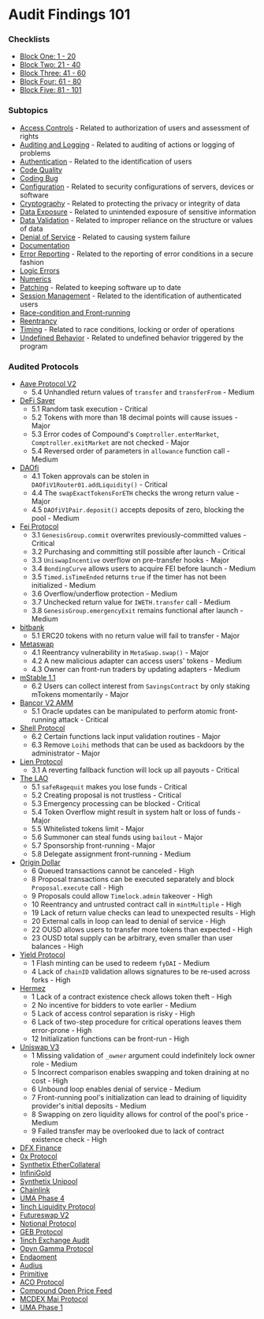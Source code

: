 # Audit Findings 101

### Checklists

- [Block One: 1 - 20](./checklist/block-one.md)
- [Block Two: 21 - 40](./checklist/block-two.md)
- [Block Three: 41 - 60](./checklist/block-three.md)
- [Block Four: 61 - 80](./checklist/block-four.md)
- [Block Five: 81 - 101](./checklist/block-five.md)

### Subtopics

- [Access Controls]() - Related to authorization of users and assessment of rights
- [Auditing and Logging]() - Related to auditing of actions or logging of problems
- [Authentication]() - Related to the identification of users
- [Code Quality]()
- [Coding Bug]()
- [Configuration]() - Related to security configurations of servers, devices or software
- [Cryptography]() - Related to protecting the privacy or integrity of data
- [Data Exposure]() - Related to unintended exposure of sensitive information
- [Data Validation]() - Related to improper reliance on the structure or values of data
- [Denial of Service]() - Related to causing system failure
- [Documentation]()
- [Error Reporting]() - Related to the reporting of error conditions in a secure fashion
- [Logic Errors]()
- [Numerics]()
- [Patching]() - Related to keeping software up to date
- [Session Management]() - Related to the identification of authenticated users
- [Race-condition and Front-running]()
- [Reentrancy]()
- [Timing]() - Related to race conditions, locking or order of operations
- [Undefined Behavior]() - Related to undefined behavior triggered by the program

### Audited Protocols

- [Aave Protocol V2](https://consensys.net/diligence/audits/2020/09/aave-protocol-v2/)
  - 5.4 Unhandled return values of `transfer` and `transferFrom` - Medium
- [DeFi Saver](https://consensys.net/diligence/audits/2021/03/defi-saver/)
  - 5.1 Random task execution - Critical
  - 5.2 Tokens with more than 18 decimal points will cause issues - Major
  - 5.3 Error codes of Compound's `Comptroller.enterMarket`, `Comptroller.exitMarket` are not checked - Major
  - 5.4 Reversed order of parameters in `allowance` function call - Medium
- [DAOfi](https://consensys.net/diligence/audits/2021/02/daofi/)
  - 4.1 Token approvals can be stolen in `DAOfiV1Router01.addLiquidity()` - Critical
  - 4.4 The `swapExactTokensForETH` checks the wrong return value - Major
  - 4.5 `DAOfiV1Pair.deposit()` accepts deposits of zero, blocking the pool - Medium
- [Fei Protocol](https://consensys.net/diligence/audits/2021/01/fei-protocol/)
  - 3.1 `GenesisGroup.commit` overwrites previously-committed values - Critical
  - 3.2 Purchasing and committing still possible after launch - Critical
  - 3.3 `UniswapIncentive` overflow on pre-transfer hooks - Major
  - 3.4 `BondingCurve` allows users to acquire FEI before launch - Medium
  - 3.5 `Timed.isTimeEnded` returns `true` if the timer has not been initialized - Medium
  - 3.6 Overflow/underflow protection - Medium
  - 3.7 Unchecked return value for `IWETH.transfer` call - Medium
  - 3.8 `GenesisGroup.emergencyExit` remains functional after launch - Medium
- [bitbank](https://consensys.net/diligence/audits/2020/11/bitbank/)
  - 5.1 ERC20 tokens with no return value will fail to transfer - Major
- [Metaswap](https://consensys.net/diligence/audits/2020/08/metaswap/)
  - 4.1 Reentrancy vulnerability in `MetaSwap.swap()` - Major
  - 4.2 A new malicious adapter can access users' tokens - Medium
  - 4.3 Owner can front-run traders by updating adapters - Medium
- [mStable 1.1](https://consensys.net/diligence/audits/2020/07/mstable-1.1/)
  - 6.2 Users can collect interest from `SavingsContract` by only staking mTokens momentarily - Major
- [Bancor V2 AMM](https://consensys.net/diligence/audits/2020/06/bancor-v2-amm-security-audit/)
  - 5.1 Oracle updates can be manipulated to perform atomic front-running attack - Critical
- [Shell Protocol](https://consensys.net/diligence/audits/2020/06/shell-protocol/)
  - 6.2 Certain functions lack input validation routines - Major
  - 6.3 Remove `Loihi` methods that can be used as backdoors by the administrator - Major
- [Lien Protocol](https://consensys.net/diligence/audits/2020/05/lien-protocol/)
  - 3.1 A reverting fallback function will lock up all payouts - Critical
- [The LAO](https://consensys.net/diligence/audits/2020/01/the-lao/)
  - 5.1 `safeRagequit` makes you lose funds - Critical
  - 5.2 Creating proposal is not trustless - Critical
  - 5.3 Emergency processing can be blocked - Critical
  - 5.4 Token Overflow might result in system halt or loss of funds - Major
  - 5.5 Whitelisted tokens limit - Major
  - 5.6 Summoner can steal funds using `bailout` - Major
  - 5.7 Sponsorship front-running - Major
  - 5.8 Delegate assignment front-running - Medium
- [Origin Dollar](https://github.com/trailofbits/publications/blob/master/reviews/OriginDollar.pdf)
  - 6 Queued transactions cannot be canceled - High
  - 8 Proposal transactions can be executed separately and block `Proposal.execute` call - High
  - 9 Proposals could allow `Timelock.admin` takeover - High
  - 10 Reentrancy and untrusted contract call in `mintMultiple` - High
  - 19 Lack of return value checks can lead to unexpected results - High
  - 20 External calls in loop can lead to denial of service - High
  - 22 OUSD allows users to transfer more tokens than expected - High
  - 23 OUSD total supply can be arbitrary, even smaller than user balances - High
- [Yield Protocol](https://github.com/trailofbits/publications/blob/master/reviews/YieldProtocol.pdf)
  - 1 Flash minting can be used to redeem `fyDAI` - Medium
  - 4 Lack of `chainID` validation allows signatures to be re-used across forks - High
- [Hermez](https://github.com/trailofbits/publications/blob/master/reviews/hermez.pdf)
  - 1 Lack of a contract existence check allows token theft - High
  - 2 No incentive for bidders to vote earlier - Medium
  - 5 Lack of access control separation is risky - High
  - 6 Lack of two-step procedure for critical operations leaves them error-prone - High
  - 12 Initialization functions can be front-run - High
- [Uniswap V3](https://github.com/Uniswap/v3-core/blob/main/audits/tob/audit.pdf)
  - 1 Missing validation of `_owner` argument could indefinitely lock owner role - Medium
  - 5 Incorrect comparison enables swapping and token draining at no cost - High
  - 6 Unbound loop enables denial of service - Medium
  - 7 Front-running pool's initialization can lead to draining of liquidity provider's initial deposits - Medium
  - 8 Swapping on zero liquidity allows for control of the pool's price - Medium
  - 9 Failed transfer may be overlooked due to lack of contract existence check - High
- [DFX Finance](https://github.com/dfx-finance/protocol/blob/main/audits/2021-05-03-Trail_of_Bits.pdf)
- [0x Protocol](https://github.com/trailofbits/publications/blob/master/reviews/0x-protocol.pdf)
- [Synthetix EtherCollateral](https://github.com/sigp/public-audits/blob/master/synthetix/ethercollateral/review.pdf)
- [InfiniGold](https://github.com/sigp/public-audits/blob/master/infinigold/review.pdf)
- [Synthetix Unipool](https://github.com/sigp/public-audits/blob/master/synthetix/unipool/review.pdf)
- [Chainlink](https://github.com/sigp/public-audits/blob/master/chainlink-1/review.pdf)
- [UMA Phase 4](https://blog.openzeppelin.com/uma-audit-phase-4/)
- [1inch Liquidity Protocol](https://blog.openzeppelin.com/1inch-liquidity-protocol-audit/)
- [Futureswap V2](https://blog.openzeppelin.com/futureswap-v2-audit/)
- [Notional Protocol](https://blog.openzeppelin.com/notional-audit/)
- [GEB Protocol](https://blog.openzeppelin.com/geb-protocol-audit/)
- [1inch Exchange Audit](https://blog.openzeppelin.com/1inch-exchange-audit/)
- [Opyn Gamma Protocol](https://blog.openzeppelin.com/opyn-gamma-protocol-audit/)
- [Endaoment](https://blog.openzeppelin.com/endaoment-audit/)
- [Audius](https://blog.openzeppelin.com/audius-contracts-audit/)
- [Primitive](https://blog.openzeppelin.com/primitive-audit/)
- [ACO Protocol](https://blog.openzeppelin.com/aco-protocol-audit/)
- [Compound Open Price Feed](https://blog.openzeppelin.com/compound-open-price-feed-uniswap-integration-audit/)
- [MCDEX Mai Protocol](https://blog.openzeppelin.com/mcdex-mai-protocol-audit/)
- [UMA Phase 1](https://blog.openzeppelin.com/uma-audit-phase-1/)
